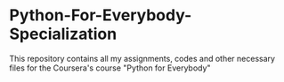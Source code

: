 # Python-For-Everybody-Specialization
This repository contains all my assignments, codes and other necessary files for the Coursera's course "Python for Everybody"
